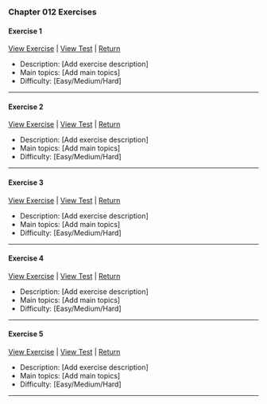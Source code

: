 ﻿### Chapter 012 Exercises

#### Exercise 1

[View Exercise](Chapter012Exercise1.java) | [View Test](../../../test/java/Chapter012/Chapter012Exercise1Test.java) | [Return](../../../../README.md)

- Description: [Add exercise description]
- Main topics: [Add main topics]
- Difficulty: [Easy/Medium/Hard]

---
#### Exercise 2

[View Exercise](Chapter012Exercise2.java) | [View Test](../../../test/java/Chapter012/Chapter012Exercise2Test.java) | [Return](../../../../README.md)

- Description: [Add exercise description]
- Main topics: [Add main topics]
- Difficulty: [Easy/Medium/Hard]

---
#### Exercise 3

[View Exercise](Chapter012Exercise3.java) | [View Test](../../../test/java/Chapter012/Chapter012Exercise3Test.java) | [Return](../../../../README.md)

- Description: [Add exercise description]
- Main topics: [Add main topics]
- Difficulty: [Easy/Medium/Hard]

---
#### Exercise 4

[View Exercise](Chapter012Exercise4.java) | [View Test](../../../test/java/Chapter012/Chapter012Exercise4Test.java) | [Return](../../../../README.md)

- Description: [Add exercise description]
- Main topics: [Add main topics]
- Difficulty: [Easy/Medium/Hard]

---
#### Exercise 5

[View Exercise](Chapter012Exercise5.java) | [View Test](../../../test/java/Chapter012/Chapter012Exercise5Test.java) | [Return](../../../../README.md)

- Description: [Add exercise description]
- Main topics: [Add main topics]
- Difficulty: [Easy/Medium/Hard]

---
